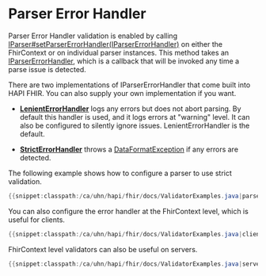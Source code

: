# Parser Error Handler

Parser Error Handler validation is enabled by calling [IParser#setParserErrorHandler(IParserErrorHandler)](/apidocs/hapi-fhir-base/ca/uhn/fhir/parser/IParser.html#setParserErrorHandler(IParserErrorHandler)) on either the FhirContext or on individual parser instances. This method takes an [IParserErrorHandler](/apidocs/hapi-fhir-base/ca/uhn/fhir/parser/IParserErrorHandler.html), which is a callback that will be invoked any time a parse issue is detected.

There are two implementations of IParserErrorHandler that come built into HAPI FHIR. You can also supply your own implementation if you want.

* [**LenientErrorHandler**](/apidocs/hapi-fhir-base/ca/uhn/fhir/parser/LenientErrorHandler.html) logs any errors but does not abort parsing. By default this handler is used, and it logs errors at "warning" level. It can also be configured to silently ignore issues. LenientErrorHandler is the default.

* [**StrictErrorHandler**](/apidocs/hapi-fhir-base/ca/uhn/fhir/parser/StrictErrorHandler.html) throws a [DataFormatException](/apidocs/hapi-fhir-base/ca/uhn/fhir/parser/DataFormatException.html) if any errors are detected.

The following example shows how to configure a parser to use strict validation.

```java
{{snippet:classpath:/ca/uhn/hapi/fhir/docs/ValidatorExamples.java|parserValidation}}
```

You can also configure the error handler at the FhirContext level, which is useful for clients.

```java
{{snippet:classpath:/ca/uhn/hapi/fhir/docs/ValidatorExamples.java|clientValidation}}
```

FhirContext level validators can also be useful on servers.

```java
{{snippet:classpath:/ca/uhn/hapi/fhir/docs/ValidatorExamples.java|serverValidation}}
```

